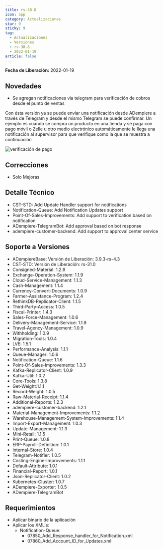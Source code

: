 ```yaml
---
title: rs-38.8
icon: app
category: Actualizaciones
star: 9
sticky: 9
tag:
  - Actualizaciones
  - Versiones
  - rs-38.8
  - 2022-01-19
article: false
---
```


**Fecha de Liberación:** 2022-01-19

## Novedades

- Se agregan notificaciones via telegram para verificación de cobros desde el punto de ventas

Con ésta versión ya se puede enviar una notificación desde ADempiere a través de Telegram y desde el mismo Telegram se puede confirmar.
Un ejemplo es cuando se compra un producto en una tienda y se paga con pago móvil o Zelle u otro medio electrónico automáticamente le llega una notificación
al supervisor para que verifique como la que se muestra a continuación

![verificación de pago](/assets/img/downloads/updates/resources/rs-38-8-payment-verification.png)

## Correcciones

- Solo Mejoras

## Detalle Técnico

- CST-STD: Add Update Handler support for notifications
- Notification-Queue: Add Notification Updates support
- Point-Of-Sales-Improvements: Add support to verification based on notification
- ADempiere-TelegramBot: Add approval based on bot response
- adempiere-customer-backend: Add support to approval center service

## Soporte a Versiones

- ADempiereBase: Versión de Liberación: 3.9.3-rs-4.3
- CST-STD: Versión de Liberación: rs-31.0
- Consigned-Material: 1.2.9
- Exchange-Operation-System: 1.1.9
- Cloud-Service-Management: 1.1.3
- Cash-Management: 1.1.4
- Currency-Convert-Documents: 1.0.9
- Farmer-Assistance-Program: 1.2.4
- RethinkDB-Replicator-Client: 1.1.5
- Third-Party-Access: 1.0.5
- Fiscal-Printer: 1.4.3
- Sales-Force-Management: 1.0.6
- Delivery-Management-Service: 1.1.9
- Travel-Agency-Management: 1.0.9
- Withholding: 1.0.9
- Migration-Tools: 1.0.4
- LVE: 1.5.1
- Performance-Analysis: 1.1.1
- Queue-Manager: 1.0.6
- Notification-Queue: 1.1.6
- Point-Of-Sales-Improvements: 1.3.3
- Kafka-Replicator-Client: 1.0.9
- Kafka-Util: 1.0.2
- Core-Tools: 1.3.8
- Get-Weight:1.1.1
- Record-Weight: 1.0.5
- Raw-Material-Receipt: 1.1.4
- Additional-Reports: 1.2.3
- adempiere-customer-backend: 1.2.1
- Material-Management-Improvements: 1.1.2
- Warehouse-Management-System-Improvements: 1.1.4
- Import-Export-Management: 1.0.3
- Update-Management: 1.1.3
- Mini-Retail: 1.1.5
- Print-Queue: 1.0.8
- ERP-Payroll-Definition: 1.0.1
- Internal-Store: 1.0.4
- Telegram-Notifier: 1.0.5
- Costing-Engine-Improvements: 1.1.1
- Default-Attribute: 1.0.1
- Financial-Report: 1.0.1
- Json-Replicator-Client: 1.0.2
- Kubernetes-Cluster: 1.0.7
- ADempiere-Exporter: 1.0.5
- ADempiere-TelegramBot

## Requerimientos

- Aplicar binario de la aplicación
- Aplicar los XML's:
  - Notification-Queue:
    - 07850_Add_Response_handler_for_Notification.xml
    - 07860_Add_Account_ID_for_Updates.xml
